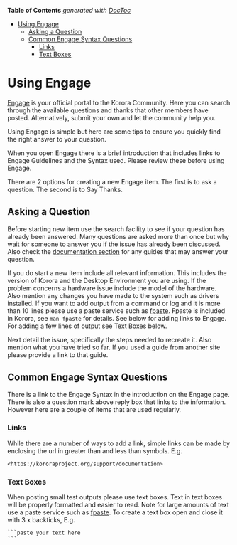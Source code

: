 <!-- START doctoc generated TOC please keep comment here to allow auto update -->
<!-- DON'T EDIT THIS SECTION, INSTEAD RE-RUN doctoc TO UPDATE -->
**Table of Contents**  *generated with [DocToc](https://github.com/thlorenz/doctoc)*

- [Using Engage](#using-engage)
  - [Asking a Question](#asking-a-question)
  - [Common Engage Syntax Questions](#common-engage-syntax-questions)
    - [Links](#links)
    - [Text Boxes](#text-boxes)

<!-- END doctoc generated TOC please keep comment here to allow auto update -->

# Using Engage

[Engage](https://kororaproject.org/support/engage) is your official portal to the Korora Community. Here you can search through the available questions and thanks that other members have posted. Alternatively, submit your own and let the community help you.

Using Engage is simple but here are some tips to ensure you quickly find the right answer to your question.

When you open Engage there is a brief introduction that includes links to Engage Guidelines and the Syntax used. Please review these before using Engage.

There are 2 options for creating a new Engage item. The first is to ask a question. The second is to Say Thanks.

## Asking a Question

Before starting new item use the search facility to see if your question has already been answered. Many questions are asked more than once but why wait for someone to answer you if the issue has already been discussed. Also check the [documentation section](https://github.com/kororaproject/kp-documentation/wiki) for any guides that may answer your question.

If you do start a new item include all relevant information. This includes the version of Korora and the Desktop Environment you are using. If the problem concerns a hardware issue include the model of the hardware. Also mention any changes you have made to the system such as drivers installed. If you want to add output from a command or log and it is more than 10 lines please use a paste service such as [fpaste](https://github.com/kororaproject/kp-documentation/wiki/Fpaste). Fpaste is included in Korora, see `man fpaste` for details. See below for adding links to Engage. For adding a few lines of output see Text Boxes below.

Next detail the issue, specifically the steps needed to recreate it. Also mention what you have tried so far. If you used a guide from another site please provide a link to that guide.

## Common Engage Syntax Questions

There is a link to the Engage Syntax in the introduction on the Engage page. There is also a question mark above reply box that links to the information. However here are a couple of items that are used regularly.

### Links

While there are a number of ways to add a link, simple links can be made by enclosing the url in greater than and less than symbols. E.g.

```
<https://kororaproject.org/support/documentation>
```

### Text Boxes

When posting small test outputs please use text boxes. Text in text boxes will be properly formatted and easier to read. Note for large amounts of text use a paste service such as [fpaste](https://github.com/kororaproject/kp-documentation/wiki/Fpaste). To create a text box open and close it with 3 x backticks, E.g.

````
```paste your text here
```
````
